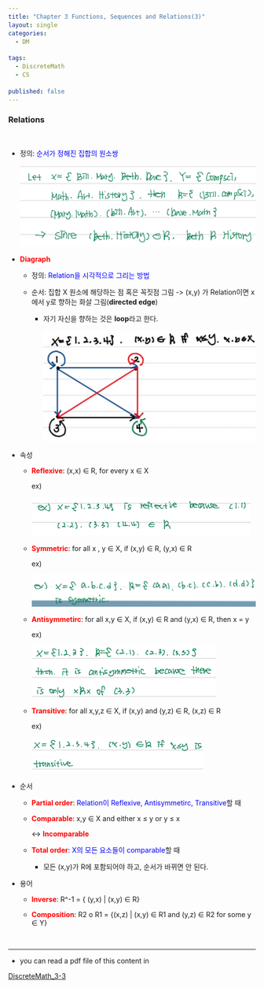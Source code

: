 ```yaml
---
title: "Chapter 3 Functions, Sequences and Relations(3)"
layout: single
categories:
  - DM

tags:
  - DiscreteMath
  - CS

published: false
---
```


### Relations

<br>

- 정의: <span style = "color:blue">순서가 정해진 집합의 원소쌍</span>

  ![image-20221122154356422](/assets/images/2022-11-14-DM3-1,2/image-20221122154356422.png)


- <span style = "color:red">**Diagraph**</span>

  - 정의: <span style = "color:blue">Relation을 시각적으로 그리는 방법</span>

  - 순서: 집합 X 원소에 해당하는 점 혹은 꼭짓점 그림 -> (x,y) 가 Relation이면 x에서 y로 향하는 화살 그림(**directed edge**)

    - 자기 자신을 향하는 것은 **loop**라고 한다.

      ![image-20221122154740020](/assets/images/2022-11-14-DM3-1,2/image-20221122154740020.png)

- 속성

  - <span style = "color:red">**Reflexive**</span>: (x,x) ∈ R, for every x ∈ X

    ex)

    ![image-20221122155042522](/assets/images/2022-11-14-DM3-1,2/image-20221122155042522.png)

  - <span style = "color:red">**Symmetric**</span>: for all x , y ∈ X, if (x,y) ∈ R, (y,x) ∈ R

    ex)

    ![image-20221122155228676](/assets/images/2022-11-14-DM3-1,2/image-20221122155228676.png)

  - <span style = "color:red">**Antisymmetirc**</span>: for all x,y ∈ X, if (x,y) ∈ R and (y,x) ∈ R, then x = y

    ex) 

    ![image-20221122155312256](/assets/images/2022-11-14-DM3-1,2/image-20221122155312256.png)

  - <span style = "color:red">**Transitive**</span>: for all x,y,z ∈ X, if (x,y) and (y,z) ∈ R, (x,z) ∈ R

    ex)

    ![image-20221122155350591](/assets/images/2022-11-14-DM3-1,2/image-20221122155350591.png)

- 순서

  - <span style = "color:red">**Partial order**</span>: <span style = "color:blue">Relation이 Reflexive, Antisymmetirc, Transitive</span>할 때

  - <span style = "color:red">**Comparable**</span>: x,y ∈ X and either x ≤ y or y ≤ x

    <-> <span style = "color:red">**Incomparable**</span>

  - <span style = "color:red">**Total order**</span>: <span style = "color:blue">X의 모든 요소들이 comparable</span>할 때
    - 모든 (x,y)가 R에 포함되어야 하고, 순서가 바뀌면 안 된다.

- 용어

  - <span style = "color:red">**Inverse**</span>: R^-1 = { (y,x) | (x,y) ∈ R}
  
  - <span style = "color:red">**Composition**</span>: R2 o R1 = {(x,z) | (x,y) ∈ R1 and (y,z) ∈ R2 for some y ∈ Y}
  

<br>

---

- you can read a pdf file of this content in 

[DiscreteMath_3-3](https://github.com/maloveforme/maloveforme.github.io/tree/master/summary/DM)
